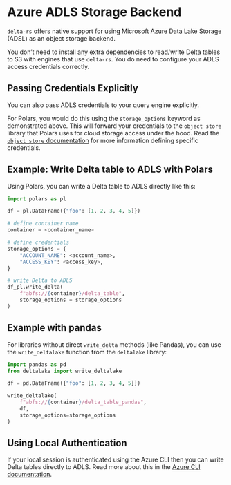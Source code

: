 # Azure ADLS Storage Backend

`delta-rs` offers native support for using Microsoft Azure Data Lake Storage (ADSL) as an object storage backend.

You don’t need to install any extra dependencies to read/write Delta tables to S3 with engines that use `delta-rs`. You do need to configure your ADLS access credentials correctly.

## Passing Credentials Explicitly

You can also pass ADLS credentials to your query engine explicitly.

For Polars, you would do this using the `storage_options` keyword as demonstrated above. This will forward your credentials to the `object store` library that Polars uses for cloud storage access under the hood. Read the [`object store` documentation](https://docs.rs/object_store/latest/object_store/azure/enum.AzureConfigKey.html#variants) for more information defining specific credentials.

## Example: Write Delta table to ADLS with Polars

Using Polars, you can write a Delta table to ADLS directly like this:

```python
import polars as pl

df = pl.DataFrame({"foo": [1, 2, 3, 4, 5]})

# define container name
container = <container_name>

# define credentials
storage_options = {
    "ACCOUNT_NAME": <account_name>,
    "ACCESS_KEY": <access_key>,
}

# write Delta to ADLS
df_pl.write_delta(
    f"abfs://{container}/delta_table",
    storage_options = storage_options
)
```

## Example with pandas

For libraries without direct `write_delta` methods (like Pandas), you can use the `write_deltalake` function from the `deltalake` library:

```python
import pandas as pd
from deltalake import write_deltalake

df = pd.DataFrame({"foo": [1, 2, 3, 4, 5]})

write_deltalake(
    f"abfs://{container}/delta_table_pandas",
    df,
    storage_options=storage_options
)
```

## Using Local Authentication

If your local session is authenticated using the Azure CLI then you can write Delta tables directly to ADLS. Read more about this in the [Azure CLI documentation](https://learn.microsoft.com/en-us/cli/azure/).
